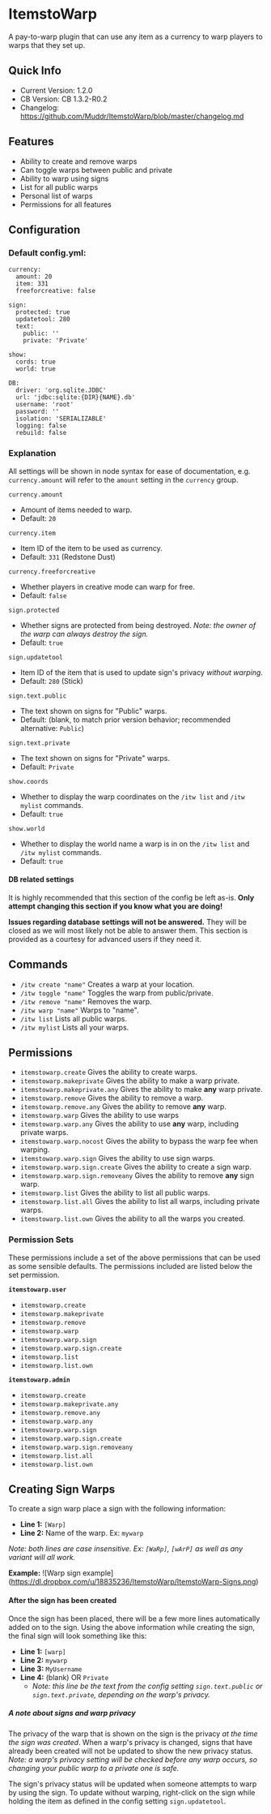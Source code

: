 # ItemstoWarp

A pay-to-warp plugin that can use any item as a currency to warp players to warps that they set up.

## Quick Info
- Current Version: 1.2.0
- CB Version: CB 1.3.2-R0.2
- Changelog: <https://github.com/Muddr/ItemstoWarp/blob/master/changelog.md>

## Features

- Ability to create and remove warps
- Can toggle warps between public and private
- Ability to warp using signs
- List for all public warps
- Personal list of warps
- Permissions for all features
	
## Configuration

### Default config.yml:
	currency:
	  amount: 20
	  item: 331
	  freeforcreative: false

	sign:
	  protected: true
	  updatetool: 280
	  text:
		public: ''
		private: 'Private'

	show:
	  cords: true
	  world: true

	DB:
	  driver: 'org.sqlite.JDBC'
	  url: 'jdbc:sqlite:{DIR}{NAME}.db'
	  username: 'root'
	  password: ''
	  isolation: 'SERIALIZABLE'
	  logging: false
	  rebuild: false

### Explanation
All settings will be shown in node syntax for ease of documentation, e.g. `currency.amount` will refer to the `amount` setting in the `currency` group.

`currency.amount`
- Amount of items needed to warp.
- Default: `20`

`currency.item`
- Item ID of the item to be used as currency.
- Default: `331` (Redstone Dust)

`currency.freeforcreative`
- Whether players in creative mode can warp for free.
- Default: `false`

`sign.protected`
- Whether signs are protected from being destroyed. *Note: the owner of the warp can always destroy the sign.*
- Default: `true`

`sign.updatetool`
- Item ID of the item that is used to update sign's privacy *without warping*.
- Default: `280` (Stick)

`sign.text.public`
- The text shown on signs for "Public" warps.
- Default: (blank, to match prior version behavior; recommended alternative: `Public`)

`sign.text.private`
- The text shown on signs for "Private" warps.
- Default: `Private`

`show.coords`
- Whether to display the warp coordinates on the `/itw list` and `/itw mylist` commands.
- Default: `true`

`show.world`
- Whether to display the world name a warp is in on the `/itw list` and `/itw mylist` commands.
- Default: `true`

#### DB related settings
It is highly recommended that this section of the config be left as-is. **Only attempt changing this section if you know what you are doing!**

**Issues regarding database settings will not be answered.** They will be closed as we will most likely not be able to answer them. This section is provided as a courtesy for advanced users if they need it.

## Commands
- `/itw create "name"`
	Creates a warp at your location.
- `/itw toggle "name"`
	Toggles the warp from public/private.
- `/itw remove "name"`
	Removes the warp.
- `/itw warp "name"`
	Warps to "name".
- `/itw list`
	Lists all public warps.
- `/itw mylist`
	Lists all your warps.

## Permissions
- `itemstowarp.create`
	Gives the ability to create warps.
- `itemstowarp.makeprivate`
	Gives the ability to make a warp private.
- `itemstowarp.makeprivate.any`
	Gives the ability to make **any** warp private.
- `itemstowarp.remove`
	Gives the ability to remove a warp.
- `itemstowarp.remove.any`
	Gives the ability to remove **any** warp.
- `itemstowarp.warp`
	Gives the ability to use warps
- `itemstowarp.warp.any`
	Gives the ability to use **any** warp, including private warps.
- `itemstowarp.warp.nocost`
	Gives the ability to bypass the warp fee when warping.
- `itemstowarp.warp.sign`
	Gives the ability to use sign warps.
- `itemstowarp.warp.sign.create`
	Gives the ability to create a sign warp.
- `itemstowarp.warp.sign.removeany`
	Gives the ability to remove **any** sign warp.
- `itemstowarp.list`
	Gives the ability to list all public warps.
- `itemstowarp.list.all`
	Gives the ability to list all warps, including private warps.
- `itemstowarp.list.own`
	Gives the ability to all the warps you created.

### Permission Sets
These permissions include a set of the above permissions that can be used as some sensible defaults. The permissions included are listed below the set permission.

**`itemstowarp.user`**
- `itemstowarp.create`
- `itemstowarp.makeprivate`
- `itemstowarp.remove`
- `itemstowarp.warp`
- `itemstowarp.warp.sign`
- `itemstowarp.warp.sign.create`
- `itemstowarp.list`
- `itemstowarp.list.own`

**`itemstowarp.admin`**
- `itemstowarp.create`
- `itemstowarp.makeprivate.any`
- `itemstowarp.remove.any`
- `itemstowarp.warp.any`
- `itemstowarp.warp.sign`
- `itemstowarp.warp.sign.create`
- `itemstowarp.warp.sign.removeany`
- `itemstowarp.list.all`
- `itemstowarp.list.own`

## Creating Sign Warps
To create a sign warp place a sign with the following information:
- **Line 1:** `[Warp]`
- **Line 2:** Name of the warp. Ex: `mywarp`

*Note: both lines are case insensitive. Ex: `[WaRp]`, `[wArP]` as well as any variant will all work.*

**Example:**
![Warp sign example] (https://dl.dropbox.com/u/18835236/ItemstoWarp/ItemstoWarp-Signs.png)

#### After the sign has been created
Once the sign has been placed, there will be a few more lines automatically added on to the sign. Using the above information while creating the sign, the final sign will look something like this:

- **Line 1:** `[warp]`
- **Line 2:** `mywarp`
- **Line 3:** `MyUsername`
- **Line 4:** (blank) OR `Private`
	- *Note: this line be the text from the config setting `sign.text.public` or `sign.text.private`, depending on the warp's privacy.*

##### A note about signs and warp privacy
The privacy of the warp that is shown on the sign is the privacy *at the time the sign was created*. When a warp's privacy is changed, signs that have already been created will not be updated to show the new privacy status. *Note: a warp's privacy setting will be checked before any warp occurs, so changing your public warp to a private one is safe.*

The sign's privacy status will be updated when someone attempts to warp by using the sign. To update without warping, right-click on the sign while holding the item as defined in the config setting `sign.updatetool`.